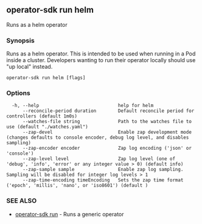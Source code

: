 ## operator-sdk run helm

Runs as a helm operator

### Synopsis

Runs as a helm operator. This is intended to be used when running
in a Pod inside a cluster. Developers wanting to run their operator locally
should use "up local" instead.

```
operator-sdk run helm [flags]
```

### Options

```
  -h, --help                             help for helm
      --reconcile-period duration        Default reconcile period for controllers (default 1m0s)
      --watches-file string              Path to the watches file to use (default "./watches.yaml")
      --zap-devel                        Enable zap development mode (changes defaults to console encoder, debug log level, and disables sampling)
      --zap-encoder encoder              Zap log encoding ('json' or 'console')
      --zap-level level                  Zap log level (one of 'debug', 'info', 'error' or any integer value > 0) (default info)
      --zap-sample sample                Enable zap log sampling. Sampling will be disabled for integer log levels > 1
      --zap-time-encoding timeEncoding   Sets the zap time format ('epoch', 'millis', 'nano', or 'iso8601') (default )
```

### SEE ALSO

* [operator-sdk run](operator-sdk_run.md)	 - Runs a generic operator


